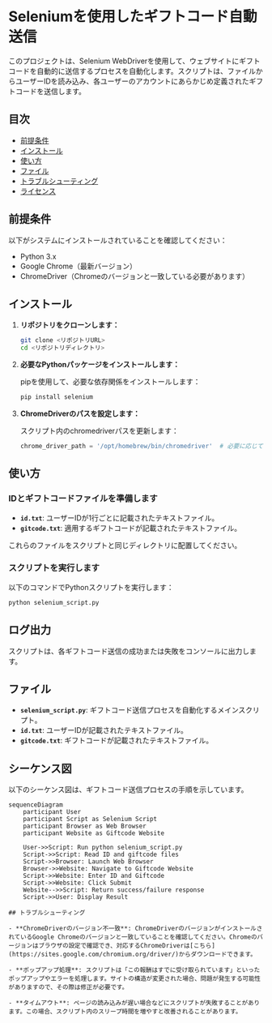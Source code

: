 # Seleniumを使用したギフトコード自動送信

このプロジェクトは、Selenium WebDriverを使用して、ウェブサイトにギフトコードを自動的に送信するプロセスを自動化します。スクリプトは、ファイルからユーザーIDを読み込み、各ユーザーのアカウントにあらかじめ定義されたギフトコードを送信します。

## 目次
- [前提条件](#前提条件)
- [インストール](#インストール)
- [使い方](#使い方)
- [ファイル](#ファイル)
- [トラブルシューティング](#トラブルシューティング)
- [ライセンス](#ライセンス)

## 前提条件

以下がシステムにインストールされていることを確認してください：

- Python 3.x
- Google Chrome（最新バージョン）
- ChromeDriver（Chromeのバージョンと一致している必要があります）

## インストール

1. **リポジトリをクローンします：**

   ```bash
   git clone <リポジトリURL>
   cd <リポジトリディレクトリ>
   ```

2. **必要なPythonパッケージをインストールします：**

    pipを使用して、必要な依存関係をインストールします：
    ```bash
    pip install selenium
    ```

3. **ChromeDriverのパスを設定します：**

    スクリプト内のchromedriverパスを更新します：
    ```python
    chrome_driver_path = '/opt/homebrew/bin/chromedriver'  # 必要に応じてこのパスを更新してください
    ```

## 使い方

### IDとギフトコードファイルを準備します

- **`id.txt`**: ユーザーIDが1行ごとに記載されたテキストファイル。
- **`gitcode.txt`**: 適用するギフトコードが記載されたテキストファイル。

これらのファイルをスクリプトと同じディレクトリに配置してください。

### スクリプトを実行します

以下のコマンドでPythonスクリプトを実行します：

```bash
python selenium_script.py
```

## ログ出力

スクリプトは、各ギフトコード送信の成功または失敗をコンソールに出力します。

## ファイル

- **`selenium_script.py`**: ギフトコード送信プロセスを自動化するメインスクリプト。
- **`id.txt`**: ユーザーIDが記載されたテキストファイル。
- **`gitcode.txt`**: ギフトコードが記載されたテキストファイル。

## シーケンス図

以下のシーケンス図は、ギフトコード送信プロセスの手順を示しています。

```mermaid
sequenceDiagram
    participant User
    participant Script as Selenium Script
    participant Browser as Web Browser
    participant Website as Giftcode Website

    User->>Script: Run python selenium_script.py
    Script->>Script: Read ID and giftcode files
    Script->>Browser: Launch Web Browser
    Browser->>Website: Navigate to Giftcode Website
    Script->>Website: Enter ID and Giftcode
    Script->>Website: Click Submit
    Website-->>Script: Return success/failure response
    Script->>User: Display Result

## トラブルシューティング

- **ChromeDriverのバージョン不一致**: ChromeDriverのバージョンがインストールされているGoogle Chromeのバージョンと一致していることを確認してください。Chromeのバージョンはブラウザの設定で確認でき、対応するChromeDriverは[こちら](https://sites.google.com/chromium.org/driver/)からダウンロードできます。

- **ポップアップ処理**: スクリプトは「この報酬はすでに受け取られています」といったポップアップやエラーを処理します。サイトの構造が変更された場合、問題が発生する可能性がありますので、その際は修正が必要です。

- **タイムアウト**: ページの読み込みが遅い場合などにスクリプトが失敗することがあります。この場合、スクリプト内のスリープ時間を増やすと改善されることがあります。
